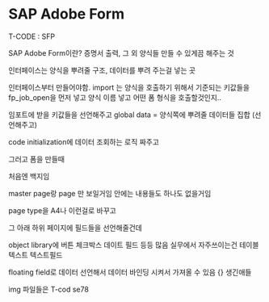 # SAP Adobe Form

T-CODE : SFP

SAP Adobe Form이란? 
증명서 출력, 그 외 양식들 만들 수 있게끔 해주는 것

인터페이스는 양식을 뿌려줄 구조, 데이터를 뿌려 주는걸 넣는 곳

인터페이스부터 만들어야함.
import 는 양식을 호출하기 위해서 기준되는 키값들을  fp_job_open을 먼저 넣고
양식 이름 넣고 어떤 폼 형식을 호출할것인지..

임포트에 받을 키값들을 선언해주고
global data = 양식쪽에 뿌려줄 데이터들 집합 (선언해주고)

code initialization에 데이터 조회하는 로직 짜주고

그러고 폼을 만들때 

처음엔 백지임

master page랑 page 만 보일거임 
안에는 내용들도 하나도 없을거임

page type을 A4나 이런걸로 바꾸고

그 아래 하위 페이지에 필드들을 선언해줄건데

object library에 버튼 체크박스 데이트 필드 등등 많음
실무에서 자주쓰이는건 테이블 텍스트 텍스트필드

floating field로 데이터 선언해서 데이터 바인딩 시켜서 가져올 수 있음 {} 생긴애들

img 파일들은 T-cod se78


